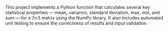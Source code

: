 This project implements a Python function that calculates several key statistical properties — mean, variance, standard deviation, max, min, and sum — for a 3×3 matrix using the NumPy library. It also includes automated unit testing to ensure the correctness of results and input validation.
